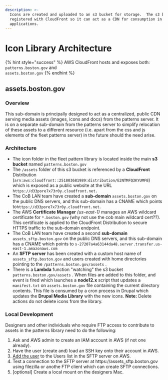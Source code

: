```yaml
---
description: >-
  Icons are created and uploaded to an s3 bucket for storage.  The s3 bucket is
  registered with CloudFront so it can act as a CDN for consumption in web
  applications.
---
```


# Icon Library Architecture

{% hint style="success" %}
AWS CloudFront hosts and exposes both:  
`patterns.boston.gov` and  
`assets.boston.gov`
{% endhint %}

## assets.boston.gov

### Overview

This sub-domain is principally designed to act as a centralized, public CDN serving media assets \(images, icons and docs\) from the patterns server.  It is on a separate sub-domain from the patterns server to simplify relocation of these assets to a different resource \(i.e. apart from the css and js elements of the fleet patterns server\) in the future should the need arise.

### Architecture

* The icon folder in the fleet pattern library is located inside the main  **s3 bucket** named `patterns.boston.gov`
* The `/assets` folder of this s3 bucket is referenced by a **CloudFront** Distribution \(`arn:aws:cloudfront::251803681989:distribution/E2NTMFQ3KYUMFB`\) which is exposed as a public website at the URL `https://d33pore7x73r0y.cloudfront.net.`  
* The CoB LAN team have created a **sub-domain** `assets.boston.gov` on the public DNS servers, and this sub-domain has a CNAME which points to`https://d33pore7x73r0y.cloudfront.net`. 
* The AWS **Certificate Manager** _\(us-east-1\)_ manages an AWS wildcard certificate for `*.boston.gov` \(why not use the cob main wildcard cert??\).  This certificate is applied to the CloudFront Distribution to secure HTTPS traffic to the sub-domain endpoint.
* The CoB LAN team have created a second **sub-domain** `assets_sftp.boston.gov` on the public DNS servers, and this sub-domain has a CNAME which points to `s-27207a4a63144da48.server.transfer.us-east-1.amazonaws.com`
* An **SFTP** **server** has been created with a custom host name of `assets_sftp.boston.gov` and users created with home directories pointing to the `/patterns.boston.gov/assets` .
* There is a **Lambda** function "watching" the s3 bucket `patterns.boston.gov/assets` . When files are added to this folder, and event is fired which launches a **node12.x** script that updates a `manifest.txt` on `assets.boston.gov` file containing the current directory contents.  This file is consumed by a cron process in Drupal which updates the **Drupal Media Library** with the new icons. **Note:** Delete actions do not delete icons from the library.

### Local Development

Designers and other individuals who require FTP access to contribute to assets in the patterns library need to do the following:

1. Ask and AWS admin to create an IAM account in AWS \(if not one already\).
2. Have the user \(create and\) load an SSH key onto their account in AWS.
3. [Add the user](https://console.aws.amazon.com/transfer/home?region=us-east-1#/servers/s-27207a4a63144da48) to the Users list in the SFTP server on AWS.
4. Test a connection to the SFTP server at https://assets\_sftp.boston.gov using filezilla or anothe FTP client which can create SFTP connections.
5. \[optional\] Create a local mount on the designers Mac.

